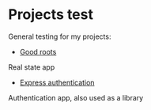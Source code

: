 # Projects test

General testing for my projects:

* [Good roots](https://github.com/FelixRiddle/good-roots)

Real state app

* [Express authentication](https://github.com/FelixRiddle/express-authentication)

Authentication app, also used as a library
